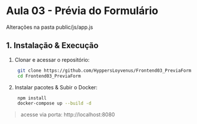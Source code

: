 # Aula 03 - Prévia do Formulário

Alterações na pasta public/js/app.js

## 1. Instalação & Execução

1. Clonar e acessar o repositório:
   ```sh
    git clone https://github.com/HyppersLoyvenus/Frontend03_PreviaForm.git
    cd Frontend03_PreviaForm
   ```

3. Instalar pacotes & Subir o Docker:
   ```sh
    npm install
    docker-compose up --build -d
   ```

> acesse via porta: http://localhost:8080